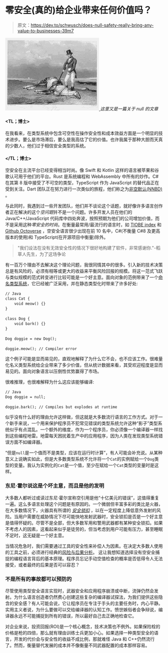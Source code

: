 # 零安全(真的)给企业带来任何价值吗？

> 原文：<https://dev.to/schwusch/does-null-safety-really-bring-any-value-to-businesses-39m7>

[![Beating a dead horse](img/d41c67bf65002c34b3706d27e6d21f05.png) ](https://res.cloudinary.com/practicaldev/image/fetch/s--_w8Zfgqu--/c_limit%2Cf_auto%2Cfl_progressive%2Cq_66%2Cw_880/https://i.imgur.com/WTDnnwE.gif) *这里又是一篇关于 null 的文章*

#### <TL；博士>

在我看来，在类型系统中包含可空性在操作安全性和成本效益方面是一个明显的技术进步。要么是市场滞后，要么是我高估了它的价值。也许我属于那种大胆而天真的少数人，他们过于相信安全类型的系统。

#### </TL；博士>

空安全在主流平台已经变得相当时尚。像 Swift 和 Kotlin 这样的语言被苹果和谷歌认可用于他们的平台。Rust 是系统编程和 WebAssembly 中所有的炒作。C#在其第 8 版中接受了不可空的类型，TypeScript 作为 JavaScript 的替代品正在受到关注。Dart 团队正在努力进行一次类似的旅程，他们称之为[非空默认(NNBD)](https://github.com/dart-lang/language/issues/110) 。

与此同时，我遇到过一些开发团队，他们并不谈论这个话题，就好像许多语言创作者正在解决的这个*空问题*并不是一个问题。许多开发人员在他们的 Java/C++/JavaScript 代码库中四处奔波，按照预期为他们的公司增加价值，而不是采用这种*零安全的时尚*。在衡量最常用/最流行的语言时，如 [TIOBE index](https://www.tiobe.com/tiobe-index/) 和 [Github Octoverse](https://octoverse.github.com/projects#languages) ，空安全语言很少出现在前 10 名中，C#(不衡量 C#8 及更高版本的使用)和 TypeScript(在开源项目中衡量)除外。

> "我们设法在没有无效安全性的情况下很好地构建了软件，非常感谢你."-稻草人先生，为了这场争论

有一百万个理由不去解决这个理论问题，我很同情其中的很多。引入新的技术决策总是有风险的，必须有相等或更大的收益来平衡风险回报的规模。将这一范式飞跃与类似规模的范式转变进行比较可能是一个好主意。面向对象的范例带来了一个[命名类型系统](https://en.wikipedia.org/wiki/Nominal_type_system)，它已经被广泛采用，并在静态类型化时带来了许多好处:

```
// Java
class Cat {
    void meow() {}
}

class Dog {
    void bark() {}
}

Dog doggie = new Dog();

doggie.meow(); // Compiler error 
```

这个例子可能是显而易见的，直观地解释了为什么它不会，也不应该工作。很难量化名义类型系统给企业带来了多少价值，但从统计数据来看，其受欢迎程度是显而易见的。面向对象语言以压倒性优势赢得了市场。

很难推理，也很难解释为什么这应该能够编译:

```
// Java
Dog doggie = null;

doggie.bark(); // Compiles but explodes at runtime 
```

似乎没有什么好的理由允许这样做，但这就是大多数流行语言的工作方式。对于一个新手来说，一个用来保护程序员不犯常见错误的类型系统允许这种“影子”类型系统似乎有点混乱。一个额外的维度，作为一个程序员，你必须像一个编译器一样找到这些编程地雷。地雷每天困扰着生产中的应用程序，因为人类在发现类型系统错误方面不如编译器。

“但是`null`是一个值而不是类型，应该在运行时计算”，有人可能会补充说。从某种意义上说确实如此，但是大多数类型系统不允许将一个`Cat`的实例赋给一个`Dog`类型的变量。我认为实例化的`Cat`是一个值，至少在赋给一个`Cat`类型的变量时是这样。

### 东尼·霍尔说这是个坏主意，而且是他的发明

大多数人都听过或读过东尼·霍尔宣称空引用是他“十亿美元的错误”，这值得重复一遍。这么多语言处理这个问题是有原因的。一个微弱但丰富多彩的类比是火器，在大多数情况下，火器具有所谓的 [*安全锁扣*](https://en.wikipedia.org/wiki/Safety_(firearms)) ，以在一定程度上降低意外发射的风险。当用户需要在威胁情况下尽可能快地发射武器时，安全锁扣是否是一个好主意是值得怀疑的。尽管不是全部，但大多数军用和警用武器都有某种安全锁扣。如果不考虑人的因素，这看起来似乎是徒劳的，但当考虑到用户可能有压力，甚至睡眠不足时，这无疑是一个好主意。

当情况危急时，我们需要通过工具的安全性来补偿人为因素。在决定大多数人使用的工具之前，必须进行经典的[风险与后果分析](https://en.wikipedia.org/wiki/Risk_assessment)。
这让我想知道选择没有空安全捕捉的编程语言背后的基本原理。程序员忘记手动空值检查的概率是否低得令人无法接受，或者最终的后果是否可以容忍？

### 不是所有的事故都可以预防的

尽管使用类型安全语言实现时，武器安全和应用程序崩溃或中断，流弹仍然会发射。为什么语言创造者仍然费心创建这些复杂的编译器试探法，为我们提供这些隐含的安全感？有人可能会说，它让程序员在专注于手头的主要任务时，内心平静。实用主义者说，为什么要做可以交给编译器的认知工作。愤世嫉俗者会争辩说，编译器永远不可能捕捉到所有的错误，所以最好自己去正确地检查它。

对企业来说，投资回报(ROI)是一个核心概念，技术决策也不例外。如果保险栓的价格是枪的四倍，那么就有理由训练士兵更加小心。如果选择一种类型安全的语言，开发的代价会与安全性的收益不成比例，那就难怪 Java 和 C++仍然流行了。然而，衡量替代发展的成本并不像衡量不同武器配置的成本那样容易。